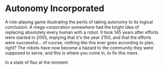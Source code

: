 # Autonomy Incorporated
A role-playing game illustrating the perils of taking autonomy to its logical conclusion: A mega-corporation somewhere had the bright idea of replacing absolutely every human with a robot. It took 145 years after efforts were started in 2005, implying that it's the year 2150, and that the efforts were successful... of course, nothing like this ever goes according to plan, right? The robots have now become a hazard to the community they were supposed to serve, and this is where you come in, to fix this mess.

In a state of flux at the moment.
